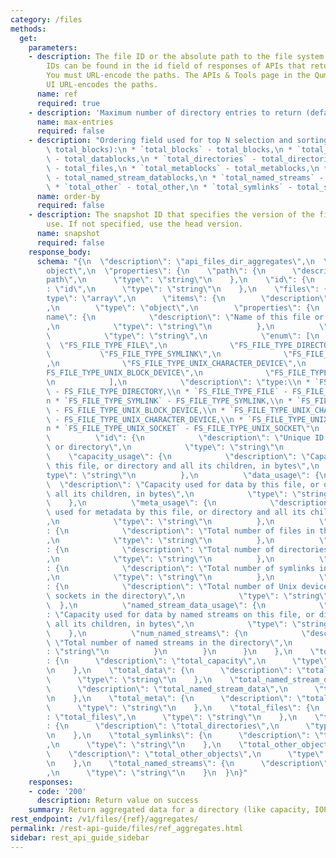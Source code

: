 ```yaml
---
category: /files
methods:
  get:
    parameters:
    - description: The file ID or the absolute path to the file system object. File
        IDs can be found in the id field of responses of APIs that return file attributes.
        You must URL-encode the paths. The APIs & Tools page in the Qumulo Core Web
        UI URL-encodes the paths.
      name: ref
      required: true
    - description: 'Maximum number of directory entries to return (defauilt: 1000)'
      name: max-entries
      required: false
    - description: "Ordering field used for top N selection and sorting (default:\
        \ total_blocks):\n * `total_blocks` - total_blocks,\n * `total_datablocks`\
        \ - total_datablocks,\n * `total_directories` - total_directories,\n * `total_files`\
        \ - total_files,\n * `total_metablocks` - total_metablocks,\n * `total_named_stream_datablocks`\
        \ - total_named_stream_datablocks,\n * `total_named_streams` - total_named_streams,\n\
        \ * `total_other` - total_other,\n * `total_symlinks` - total_symlinks"
      name: order-by
      required: false
    - description: The snapshot ID that specifies the version of the filesystem to
        use. If not specified, use the head version.
      name: snapshot
      required: false
    response_body:
      schema: "{\n  \"description\": \"api_files_dir_aggregates\",\n  \"type\": \"\
        object\",\n  \"properties\": {\n    \"path\": {\n      \"description\": \"\
        path\",\n      \"type\": \"string\"\n    },\n    \"id\": {\n      \"description\"\
        : \"id\",\n      \"type\": \"string\"\n    },\n    \"files\": {\n      \"\
        type\": \"array\",\n      \"items\": {\n        \"description\": \"files\"\
        ,\n        \"type\": \"object\",\n        \"properties\": {\n          \"\
        name\": {\n            \"description\": \"Name of this file or directory\"\
        ,\n            \"type\": \"string\"\n          },\n          \"type\": {\n\
        \            \"type\": \"string\",\n            \"enum\": [\n            \
        \  \"FS_FILE_TYPE_FILE\",\n              \"FS_FILE_TYPE_DIRECTORY\",\n   \
        \           \"FS_FILE_TYPE_SYMLINK\",\n              \"FS_FILE_TYPE_UNIX_PIPE\"\
        ,\n              \"FS_FILE_TYPE_UNIX_CHARACTER_DEVICE\",\n              \"\
        FS_FILE_TYPE_UNIX_BLOCK_DEVICE\",\n              \"FS_FILE_TYPE_UNIX_SOCKET\"\
        \n            ],\n            \"description\": \"type:\\n * `FS_FILE_TYPE_DIRECTORY`\
        \ - FS_FILE_TYPE_DIRECTORY,\\n * `FS_FILE_TYPE_FILE` - FS_FILE_TYPE_FILE,\\\
        n * `FS_FILE_TYPE_SYMLINK` - FS_FILE_TYPE_SYMLINK,\\n * `FS_FILE_TYPE_UNIX_BLOCK_DEVICE`\
        \ - FS_FILE_TYPE_UNIX_BLOCK_DEVICE,\\n * `FS_FILE_TYPE_UNIX_CHARACTER_DEVICE`\
        \ - FS_FILE_TYPE_UNIX_CHARACTER_DEVICE,\\n * `FS_FILE_TYPE_UNIX_PIPE` - FS_FILE_TYPE_UNIX_PIPE,\\\
        n * `FS_FILE_TYPE_UNIX_SOCKET` - FS_FILE_TYPE_UNIX_SOCKET\"\n          },\n\
        \          \"id\": {\n            \"description\": \"Unique ID of this file\
        \ or directory\",\n            \"type\": \"string\"\n          },\n      \
        \    \"capacity_usage\": {\n            \"description\": \"Capacity used by\
        \ this file, or directory and all its children, in bytes\",\n            \"\
        type\": \"string\"\n          },\n          \"data_usage\": {\n          \
        \  \"description\": \"Capacity used for data by this file, or directory and\
        \ all its children, in bytes\",\n            \"type\": \"string\"\n      \
        \    },\n          \"meta_usage\": {\n            \"description\": \"Capacity\
        \ used for metadata by this file, or directory and all its children, in bytes\"\
        ,\n            \"type\": \"string\"\n          },\n          \"num_files\"\
        : {\n            \"description\": \"Total number of files in the directory\"\
        ,\n            \"type\": \"string\"\n          },\n          \"num_directories\"\
        : {\n            \"description\": \"Total number of directories in the directory\"\
        ,\n            \"type\": \"string\"\n          },\n          \"num_symlinks\"\
        : {\n            \"description\": \"Total number of symlinks in the directory\"\
        ,\n            \"type\": \"string\"\n          },\n          \"num_other_objects\"\
        : {\n            \"description\": \"Total number of Unix devices, pipes, and\
        \ sockets in the directory\",\n            \"type\": \"string\"\n        \
        \  },\n          \"named_stream_data_usage\": {\n            \"description\"\
        : \"Capacity used for data by named streams on this file, or directory and\
        \ all its children, in bytes\",\n            \"type\": \"string\"\n      \
        \    },\n          \"num_named_streams\": {\n            \"description\":\
        \ \"Total number of named streams in the directory\",\n            \"type\"\
        : \"string\"\n          }\n        }\n      }\n    },\n    \"total_capacity\"\
        : {\n      \"description\": \"total_capacity\",\n      \"type\": \"string\"\
        \n    },\n    \"total_data\": {\n      \"description\": \"total_data\",\n\
        \      \"type\": \"string\"\n    },\n    \"total_named_stream_data\": {\n\
        \      \"description\": \"total_named_stream_data\",\n      \"type\": \"string\"\
        \n    },\n    \"total_meta\": {\n      \"description\": \"total_meta\",\n\
        \      \"type\": \"string\"\n    },\n    \"total_files\": {\n      \"description\"\
        : \"total_files\",\n      \"type\": \"string\"\n    },\n    \"total_directories\"\
        : {\n      \"description\": \"total_directories\",\n      \"type\": \"string\"\
        \n    },\n    \"total_symlinks\": {\n      \"description\": \"total_symlinks\"\
        ,\n      \"type\": \"string\"\n    },\n    \"total_other_objects\": {\n  \
        \    \"description\": \"total_other_objects\",\n      \"type\": \"string\"\
        \n    },\n    \"total_named_streams\": {\n      \"description\": \"total_named_streams\"\
        ,\n      \"type\": \"string\"\n    }\n  }\n}"
    responses:
    - code: '200'
      description: Return value on success
    summary: Return aggregated data for a directory (like capacity, IOPS, etc.)
rest_endpoint: /v1/files/{ref}/aggregates/
permalink: /rest-api-guide/files/ref_aggregates.html
sidebar: rest_api_guide_sidebar
---
```

